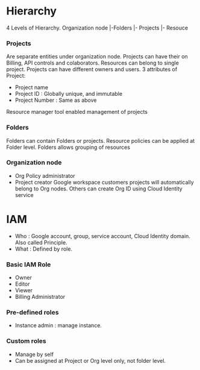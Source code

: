 # Hierarchy

4 Levels of Hierarchy.
Organization node
|-Folders
  |- Projects
  	|- Resouce

### Projects
Are separate entities under organization node. Projects can have their on Billing, API controls and colaborators. Resources can belong to single project. Projects can have different owners and users. 
3 attributes of Project:
- Project name
-  Project ID    : Globally unique, and immutable
- Project Number : Same as above

Resource manager tool enabled management of projects

### Folders
Folders can contain Folders or projects. Resource policies can be applied at Folder level.  Folders allows grouping of resources

### Organization node
- Org Policy administrator
- Project creator
Google workspace customers projects will automatically belong to Org nodes. Others can create Org ID using Cloud Identity service 


# IAM
- Who : Google account, group, service account, Cloud Identity domain. Also called Principle.
- What : Defined by role.

### Basic IAM Role
- Owner
- Editor
- Viewer
- Billing Administrator

### Pre-defined roles
- Instance admin : manage instance. 
### Custom roles
- Manage by self
- Can be assigned at Project or Org level only, not folder level.